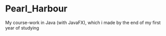 # Pearl_Harbour
My course-work in Java (with JavaFX), which i made by the end of my first year of studying
